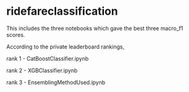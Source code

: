 # ridefareclassification
This includes the three notebooks which gave the best three macro_f1 scores.

According to the private leaderboard rankings,

rank 1 - CatBoostClassifier.ipynb

rank 2 - XGBClassifier.ipynb

rank 3 - EnsemblingMethodUsed.ipynb
